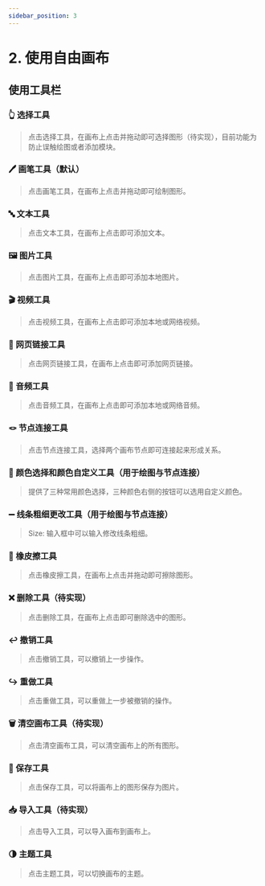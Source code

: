 ```yaml
---
sidebar_position: 3
---
```


# 2. 使用自由画布

## 使用工具栏

### 👆 选择工具
> 点击选择工具，在画布上点击并拖动即可选择图形（待实现），目前功能为防止误触绘图或者添加模块。

### 🖊️ 画笔工具（默认）
> 点击画笔工具，在画布上点击并拖动即可绘制图形。

### 🔤 文本工具
> 点击文本工具，在画布上点击即可添加文本。

### 🖼️ 图片工具
> 点击图片工具，在画布上点击即可添加本地图片。

### 🎬 视频工具
> 点击视频工具，在画布上点击即可添加本地或网络视频。

### 🔗 网页链接工具
> 点击网页链接工具，在画布上点击即可添加网页链接。

### 🎵 音频工具
> 点击音频工具，在画布上点击即可添加本地或网络音频。

### 🪢 节点连接工具
> 点击节点连接工具，选择两个画布节点即可连接起来形成关系。

### 🎨 颜色选择和颜色自定义工具（用于绘图与节点连接）
> 提供了三种常用颜色选择，三种颜色右侧的按钮可以选用自定义颜色。

### ➖ 线条粗细更改工具（用于绘图与节点连接）
> Size: 输入框中可以输入修改线条粗细。

### 🧽 橡皮擦工具
> 点击橡皮擦工具，在画布上点击并拖动即可擦除图形。

### ❌ 删除工具（待实现）
> 点击删除工具，在画布上点击即可删除选中的图形。

### ↩️ 撤销工具
> 点击撤销工具，可以撤销上一步操作。

### ↪️ 重做工具
> 点击重做工具，可以重做上一步被撤销的操作。

### 🗑️ 清空画布工具（待实现）
> 点击清空画布工具，可以清空画布上的所有图形。

### 💾 保存工具
> 点击保存工具，可以将画布上的图形保存为图片。

### 📥 导入工具（待实现）
> 点击导入工具，可以导入画布到画布上。

### 🌗 主题工具
> 点击主题工具，可以切换画布的主题。
